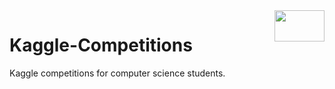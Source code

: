 <img align="right" width="80" height="50" src="https://github.com/cs-MohamedAyman/Kaggle-Competitions/blob/master/organizations-logos/kaggle.jpg">

# Kaggle-Competitions
Kaggle competitions for computer science students.
